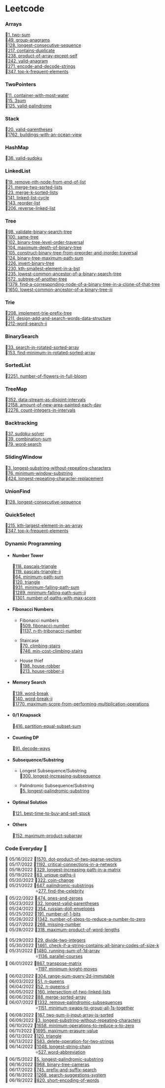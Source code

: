 # Leetcode

### Arrays
:small_orange_diamond:[1. two-sum](https://github.com/Frannky/Leetcode/tree/master/Arrays/1-two-sum) \
:small_orange_diamond:[49. group-anagrams](https://github.com/Frannky/Leetcode/tree/master/Arrays/49-group-anagrams) \
:small_orange_diamond:[128. longest-consecutive-sequence](https://github.com/Frannky/Leetcode/tree/master/Arrays/128-longest-consecutive-sequence) \
:small_orange_diamond:[217. contains-duplicate](https://github.com/Frannky/Leetcode/tree/master/Arrays/217-contains-duplicate) \
:small_orange_diamond:[238. product-of-array-except-self](https://github.com/Frannky/Leetcode/tree/master/Arrays/238-product-of-array-except-self) \
:small_orange_diamond:[242. valid-anagram](https://github.com/Frannky/Leetcode/tree/master/Arrays/242-valid-anagram) \
:small_orange_diamond:[271. encode-and-decode-strings](https://github.com/Frannky/Leetcode/tree/master/Arrays/271-encode-and-decode-strings) \
:small_orange_diamond:[347. top-k-frequent-elements](https://github.com/Frannky/Leetcode/tree/master/Arrays/347-top-k-frequent-elements)

### TwoPointers
:small_orange_diamond:[11. container-with-most-water](https://github.com/Frannky/Leetcode/tree/master/TwoPointers/11-container-with-most-water) \
:small_orange_diamond:[15. 3sum](https://github.com/Frannky/Leetcode/tree/master/TwoPointers/15-3sum) \
:small_orange_diamond:[125. valid-palindrome](https://github.com/Frannky/Leetcode/tree/master/TwoPointers/125-valid-palindrome)

### Stack
:small_orange_diamond:[20. valid-parentheses](https://github.com/Frannky/Leetcode/tree/master/Stack/20-valid-parentheses) \
:small_orange_diamond:[1762. buildings-with-an-ocean-view](https://github.com/Frannky/Leetcode/tree/master/Stack/1762-buildings-with-an-ocean-view)

### HashMap
:small_orange_diamond:[36. valid-sudoku](https://github.com/Frannky/Leetcode/tree/master/HashMap/36-valid-sudoku)

### LinkedList
:small_orange_diamond:[19. remove-nth-node-from-end-of-list](https://github.com/Frannky/Leetcode/tree/master/LinkedList/19-remove-nth-node-from-end-of-list) \
:small_orange_diamond:[21. merge-two-sorted-lists](https://github.com/Frannky/Leetcode/tree/master/LinkedList/21-merge-two-sorted-lists) \
:small_orange_diamond:[23. merge-k-sorted-lists](https://github.com/Frannky/Leetcode/tree/master/LinkedList/23-merge-k-sorted-lists) \
:small_orange_diamond:[141. linked-list-cycle](https://github.com/Frannky/Leetcode/tree/master/LinkedList/141-linked-list-cycle) \
:small_orange_diamond:[143. reorder-list](https://github.com/Frannky/Leetcode/tree/master/LinkedList/143-reorder-list) \
:small_orange_diamond:[206. reverse-linked-list](https://github.com/Frannky/Leetcode/tree/master/LinkedList/206-reverse-linked-list)

### Tree
:small_orange_diamond:[98. validate-binary-search-tree](https://github.com/Frannky/Leetcode/tree/master/Tree/98-validate-binary-search-tree) \
:small_orange_diamond:[100. same-tree](https://github.com/Frannky/Leetcode/tree/master/Tree/100-same-tree) \
:small_orange_diamond:[102. binary-tree-level-order-traversal](https://github.com/Frannky/Leetcode/tree/master/Tree/102-binary-tree-level-order-traversal) \
:small_orange_diamond:[104. maximum-depth-of-binary-tree](https://github.com/Frannky/Leetcode/tree/master/Tree/104-maximum-depth-of-binary-tree) \
:small_orange_diamond:[105. construct-binary-tree-from-preorder-and-inorder-traversal](https://github.com/Frannky/Leetcode/tree/master/Tree/105-construct-binary-tree-from-preorder-and-inorder-traversal) \
:small_orange_diamond:[124. binary-tree-maximum-path-sum](https://github.com/Frannky/Leetcode/tree/master/Tree/124-binary-tree-maximum-path-sum) \
:small_orange_diamond:[226. invert-binary-tree](https://github.com/Frannky/Leetcode/tree/master/Tree/226-invert-binary-tree) \
:small_orange_diamond:[230. kth-smallest-element-in-a-bst](https://github.com/Frannky/Leetcode/tree/master/Tree/230-kth-smallest-element-in-a-bst) \
:small_orange_diamond:[235. lowest-common-ancestor-of-a-binary-search-tree](https://github.com/Frannky/Leetcode/tree/master/Tree/235-lowest-common-ancestor-of-a-binary-search-tree) \
:small_orange_diamond:[572. subtree-of-another-tree](https://github.com/Frannky/Leetcode/tree/master/Tree/572-subtree-of-another-tree) \
:small_orange_diamond:[1379. find-a-corresponding-node-of-a-binary-tree-in-a-clone-of-that-tree](https://github.com/Frannky/Leetcode/tree/master/Tree/1379-find-a-corresponding-node-of-a-binary-tree-in-a-clone-of-that-tree) \
:small_orange_diamond:[1650. lowest-common-ancestor-of-a-binary-tree-iii](https://github.com/Frannky/Leetcode/tree/master/Tree/1650-lowest-common-ancestor-of-a-binary-tree-iii)

### Trie
:small_orange_diamond:[208. implement-trie-prefix-tree](https://github.com/Frannky/Leetcode/tree/master/Tree/208-implement-trie-prefix-tree) \
:small_orange_diamond:[211. design-add-and-search-words-data-structure](https://github.com/Frannky/Leetcode/tree/master/Tree/211-design-add-and-search-words-data-structure) \
:small_orange_diamond:[212-word-search-ii](https://github.com/Frannky/Leetcode/tree/master/Tree/212-word-search-ii)

### BinarySearch
:small_orange_diamond:[33. search-in-rotated-sorted-array](https://github.com/Frannky/Leetcode/tree/master/BinarySearch/33-search-in-rotated-sorted-array) \
:small_orange_diamond:[153. find-minimum-in-rotated-sorted-array](https://github.com/Frannky/Leetcode/tree/master/BinarySearch/153-find-minimum-in-rotated-sorted-array)

### SortedList
:small_orange_diamond:[2251. number-of-flowers-in-full-bloom](https://github.com/Frannky/Leetcode/tree/master/TreeMap/2251-number-of-flowers-in-full-bloom)

### TreeMap
:small_orange_diamond:[352. data-stream-as-disjoint-intervals](https://github.com/Frannky/Leetcode/tree/master/TreeMap/352-data-stream-as-disjoint-intervals) \
:small_orange_diamond:[2158. amount-of-new-area-painted-each-day](https://github.com/Frannky/Leetcode/tree/master/TreeMap/2158-amount-of-new-area-painted-each-day) \
:small_orange_diamond:[2276. count-integers-in-intervals](https://github.com/Frannky/Leetcode/tree/master/TreeMap/2276-count-integers-in-intervals)

### Backtracking
:small_orange_diamond:[37. sudoku-solver](https://github.com/Frannky/Leetcode/tree/master/Backtracking/37-sudoku-solver) \
:small_orange_diamond:[39. combination-sum](https://github.com/Frannky/Leetcode/tree/master/Backtracking/39-combination-sum) \
:small_orange_diamond:[79. word-search](https://github.com/Frannky/Leetcode/tree/master/Backtracking/79-word-search)

### SlidingWindow
:small_orange_diamond:[3. longest-substring-without-repeating-characters](https://github.com/Frannky/Leetcode/tree/master/SlidingWindow/3-longest-substring-without-repeating-characters) \
:small_orange_diamond:[76. minimum-window-substring](https://github.com/Frannky/Leetcode/tree/master/SlidingWindow/76-minimum-window-substring) \
:small_orange_diamond:[424. longest-repeating-character-replacement](https://github.com/Frannky/Leetcode/tree/master/SlidingWindow/424-longest-repeating-character-replacement)

### UnionFind
:small_orange_diamond:[128. longest-consecutive-sequence](https://github.com/Frannky/Leetcode/tree/master/UnionFind/128-longest-consecutive-sequence)

### QuickSelect
:small_orange_diamond:[215. kth-largest-element-in-an-array](https://github.com/Frannky/Leetcode/tree/master/QuickSelect/215-kth-largest-element-in-an-array) \
:small_orange_diamond:[347. top-k-frequent-elements](https://github.com/Frannky/Leetcode/tree/master/QuickSelect/347-top-k-frequent-elements)

### Dynamic Programming
* #### Number Tower
  :small_orange_diamond:[118. pascals-triangle](https://github.com/Frannky/Leetcode/tree/master/DynamicProgramming/118-pascals-triangle) \
  :small_orange_diamond:[119. pascals-triangle-ii](https://github.com/Frannky/Leetcode/tree/master/DynamicProgramming/119-pascals-triangle-ii) \
  :small_orange_diamond:[64. minimum-path-sum](https://github.com/Frannky/Leetcode/tree/master/DynamicProgramming/64-minimum-path-sum) \
  :small_orange_diamond:[120. triangle](https://github.com/Frannky/Leetcode/tree/master/DynamicProgramming/120-triangle) \
  :small_orange_diamond:[931. minimum-falling-path-sum](https://github.com/Frannky/Leetcode/tree/master/DynamicProgramming/931-minimum-falling-path-sum) \
  :small_orange_diamond:[1289. minimum-falling-path-sum-ii](https://github.com/Frannky/Leetcode/tree/master/DynamicProgramming/1289-minimum-falling-path-sum-ii) \
  :small_orange_diamond:[1301. number-of-paths-with-max-score](https://github.com/Frannky/Leetcode/tree/master/DynamicProgramming/1301-number-of-paths-with-max-score)

* #### Fibonacci Numbers
  * Fibonacci numbers \
    :small_orange_diamond:[509. fibonacci-number](https://github.com/Frannky/Leetcode/tree/master/DynamicProgramming/509-fibonacci-number) \
    :small_orange_diamond:[1137. n-th-tribonacci-number](https://github.com/Frannky/Leetcode/tree/master/DynamicProgramming/1137-n-th-tribonacci-number)
  
  * Staircase \
    :small_orange_diamond:[70. climbing-stairs](https://github.com/Frannky/Leetcode/tree/master/DynamicProgramming/70-climbing-stairs) \
    :small_orange_diamond:[746. min-cost-climbing-stairs](https://github.com/Frannky/Leetcode/tree/master/DynamicProgramming/746-min-cost-climbing-stairs)

  * House thief \
    :small_orange_diamond:[198. house-robber](https://github.com/Frannky/Leetcode/tree/master/DynamicProgramming/198-house-robber) \
    :small_orange_diamond:[213. house-robber-ii](https://github.com/Frannky/Leetcode/tree/master/DynamicProgramming/213-house-robber-ii)

* #### Memory Search
  :small_orange_diamond:[139. word-break](https://github.com/Frannky/Leetcode/tree/master/DynamicProgramming/139-word-break) \
  :small_orange_diamond:[140. word-break-ii](https://github.com/Frannky/Leetcode/tree/master/DynamicProgramming/140-word-break-ii) \
  :small_orange_diamond:[1770. maximum-score-from-performing-multiplication-operations](https://github.com/Frannky/Leetcode/tree/master/DynamicProgramming/1770-maximum-score-from-performing-multiplication-operations)

* #### 0/1 Knapsack
  :small_orange_diamond:[416. partition-equal-subset-sum](https://github.com/Frannky/Leetcode/tree/master/DynamicProgramming/416-partition-equal-subset-sum)

* #### Counting DP
  :small_orange_diamond:[91. decode-ways](https://github.com/Frannky/Leetcode/tree/master/DynamicProgramming/91-decode-ways)

* #### Subsequence/Substring
  * Longest Subsequence/Substring \
    :small_orange_diamond:[300. longest-increasing-subsequence](https://github.com/Frannky/Leetcode/tree/master/DynamicProgramming/300-longest-increasing-subsequence)
  
  * Palindromic Subsequence/Substring \
    :small_orange_diamond:[5. longest-palindromic-substring](https://github.com/Frannky/Leetcode/tree/master/DynamicProgramming/5-longest-palindromic-substring) 

* #### Optimal Solution
  :small_orange_diamond:[121. best-time-to-buy-and-sell-stock](https://github.com/Frannky/Leetcode/tree/master/DynamicProgramming/121-best-time-to-buy-and-sell-stock)

* #### Others
  :small_orange_diamond:[152. maximum-product-subarray](https://github.com/Frannky/Leetcode/tree/master/DynamicProgramming/152-maximum-product-subarray)

### Code Everyday :leaves: 
:calendar: 05/16/2022 :small_orange_diamond:[1570. dot-product-of-two-sparse-vectors](https://github.com/Frannky/Leetcode/tree/master/CodeEveryDay/1570-dot-product-of-two-sparse-vectors) \
:calendar: 05/17/2022 :small_orange_diamond:[1192. critical-connections-in-a-network](https://github.com/Frannky/Leetcode/tree/master/CodeEveryDay/1192-critical-connections-in-a-network) \
:calendar: 05/18/2022 :small_orange_diamond:[329. longest-increasing-path-in-a-matrix](https://github.com/Frannky/Leetcode/tree/master/CodeEveryDay/329-longest-increasing-path-in-a-matrix) \
:calendar: 05/19/2022 :small_orange_diamond:[63. unique-paths-ii](https://github.com/Frannky/Leetcode/tree/master/CodeEveryDay/63-unique-paths-ii) \
:calendar: 05/20/2022 :small_orange_diamond:[322. coin-change](https://github.com/Frannky/Leetcode/tree/master/CodeEveryDay/322-coin-change) \
:calendar: 05/21/2022 :small_orange_diamond:[647. palindromic-substrings](https://github.com/Frannky/Leetcode/tree/master/CodeEveryDay/647-palindromic-substrings) \
&emsp;&emsp;&emsp;&emsp;&emsp;&emsp;&emsp;:star:[277. find-the-celebrity](https://github.com/Frannky/Leetcode/tree/master/CodeEveryDay/277-find-the-celebrity) \
:calendar: 05/22/2022 :small_orange_diamond:[474. ones-and-zeroes](https://github.com/Frannky/Leetcode/tree/master/CodeEveryDay/474-ones-and-zeroes) \
:calendar: 05/23/2022 :small_orange_diamond:[32. longest-valid-parentheses](https://github.com/Frannky/Leetcode/tree/master/CodeEveryDay/32-longest-valid-parentheses) \
:calendar: 05/24/2022 :small_orange_diamond:[354. russian-doll-envelopes](https://github.com/Frannky/Leetcode/tree/master/CodeEveryDay/354-russian-doll-envelopes) \
:calendar: 05/25/2022 :small_orange_diamond:[191. number-of-1-bits](https://github.com/Frannky/Leetcode/tree/master/CodeEveryDay/191-number-of-1-bits) \
:calendar: 05/26/2022 :small_orange_diamond:[1342. number-of-steps-to-reduce-a-number-to-zero](https://github.com/Frannky/Leetcode/tree/master/CodeEveryDay/1342-number-of-steps-to-reduce-a-number-to-zero) \
:calendar: 05/27/2022 :small_orange_diamond:[268. missing-number](https://github.com/Frannky/Leetcode/tree/master/CodeEveryDay/268-missing-number) \
:calendar: 05/28/2022 :small_orange_diamond:[318. maximum-product-of-word-lengths](https://github.com/Frannky/Leetcode/tree/master/CodeEveryDay/318-maximum-product-of-word-lengths) \
\
:calendar: 05/29/2022 :small_orange_diamond:[29. divide-two-integers](https://github.com/Frannky/Leetcode/tree/master/CodeEveryDay/29-divide-two-integers) \
:calendar: 05/30/2022 :small_orange_diamond:[1461. check-if-a-string-contains-all-binary-codes-of-size-k](https://github.com/Frannky/Leetcode/tree/master/CodeEveryDay/1461-check-if-a-string-contains-all-binary-codes-of-size-k) \
:calendar: 05/31/2022 :small_orange_diamond:[1480. running-sum-of-1d-array](https://github.com/Frannky/Leetcode/tree/master/CodeEveryDay/1480-running-sum-of-1d-array) \
&emsp;&emsp;&emsp;&emsp;&emsp;&emsp;&emsp;:star:[1136. parallel-courses](https://github.com/Frannky/Leetcode/tree/master/CodeEveryDay/1136-parallel-courses) \
:calendar: 06/01/2022 :small_orange_diamond:[867. transpose-matrix](https://github.com/Frannky/Leetcode/tree/master/CodeEveryDay/867-transpose-matrix) \
&emsp;&emsp;&emsp;&emsp;&emsp;&emsp;&emsp;:star:[1197. minimum-knight-moves](https://github.com/Frannky/Leetcode/tree/master/CodeEveryDay/1197-minimum-knight-moves) \
:calendar: 06/02/2022 :small_orange_diamond:[304. range-sum-query-2d-immutable](https://github.com/Frannky/Leetcode/tree/master/CodeEveryDay/304-range-sum-query-2d-immutable) \
:calendar: 06/03/2022 :small_orange_diamond:[51. n-queens](https://github.com/Frannky/Leetcode/tree/master/CodeEveryDay/51-n-queens) \
:calendar: 06/04/2022 :small_orange_diamond:[52. n-queens-ii](https://github.com/Frannky/Leetcode/tree/master/CodeEveryDay/52-n-queens-ii) \
:calendar: 06/05/2022 :small_orange_diamond:[160. intersection-of-two-linked-lists](https://github.com/Frannky/Leetcode/tree/master/CodeEveryDay/160-intersection-of-two-linked-lists) \
:calendar: 06/06/2022 :small_orange_diamond:[88. merge-sorted-array](https://github.com/Frannky/Leetcode/tree/master/CodeEveryDay/88-merge-sorted-array) \
:calendar: 06/07/2022 :small_orange_diamond:[1332. remove-palindromic-subsequences](https://github.com/Frannky/Leetcode/tree/master/CodeEveryDay/1332-remove-palindromic-subsequences) \
&emsp;&emsp;&emsp;&emsp;&emsp;&emsp;&emsp;:star:[1151. minimum-swaps-to-group-all-1s-together](https://github.com/Frannky/Leetcode/tree/master/CodeEveryDay/1151-minimum-swaps-to-group-all-1s-together) \
:calendar: 06/08/2022 :small_orange_diamond:[167. two-sum-ii-input-array-is-sorted](https://github.com/Frannky/Leetcode/tree/master/CodeEveryDay/167-two-sum-ii-input-array-is-sorted) \
:calendar: 06/09/2022 :small_orange_diamond:[3. longest-substring-without-repeating-characters](https://github.com/Frannky/Leetcode/tree/master/CodeEveryDay/3-longest-substring-without-repeating-characters) \
:calendar: 06/10/2022 :small_orange_diamond:[1658. minimum-operations-to-reduce-x-to-zero](https://github.com/Frannky/Leetcode/tree/master/CodeEveryDay/1658-minimum-operations-to-reduce-x-to-zero) \
:calendar: 06/11/2022 :small_orange_diamond:[1695. maximum-erasure-value](https://github.com/Frannky/Leetcode/tree/master/CodeEveryDay/1695-maximum-erasure-value) \
:calendar: 06/12/2022 :small_orange_diamond:[120. triangle](https://github.com/Frannky/Leetcode/tree/master/CodeEveryDay/120-triangle) \
:calendar: 06/13/2022 :small_orange_diamond:[583. delete-operation-for-two-strings](https://github.com/Frannky/Leetcode/tree/master/CodeEveryDay/583-delete-operation-for-two-strings) \
:calendar: 06/14/2022 :small_orange_diamond:[1048. longest-string-chain](https://github.com/Frannky/Leetcode/tree/master/CodeEveryDay/1048-longest-string-chain) \
&emsp;&emsp;&emsp;&emsp;&emsp;&emsp;&emsp;:star:[527. word-abbreviation](https://github.com/Frannky/Leetcode/tree/master/CodeEveryDay/527-word-abbreviation) \
:calendar: 06/15/2022 :small_orange_diamond:[5. longest-palindromic-substring](https://github.com/Frannky/Leetcode/tree/master/DynamicProgramming/5-longest-palindromic-substring) \
:calendar: 06/16/2022 :small_orange_diamond:[968. binary-tree-cameras](https://github.com/Frannky/Leetcode/tree/master/DynamicProgramming/968-binary-tree-cameras) \
:calendar: 06/17/2022 :small_orange_diamond:[745. prefix-and-suffix-search](https://github.com/Frannky/Leetcode/tree/master/DynamicProgramming/745-prefix-and-suffix-search) \
:calendar: 06/18/2022 :small_orange_diamond:[1268. search-suggestions-system](https://github.com/Frannky/Leetcode/tree/master/DynamicProgramming/1268-search-suggestions-system) \
:calendar: 06/19/2022 :small_orange_diamond:[820. short-encoding-of-words](https://github.com/Frannky/Leetcode/tree/master/DynamicProgramming/820-short-encoding-of-words)



